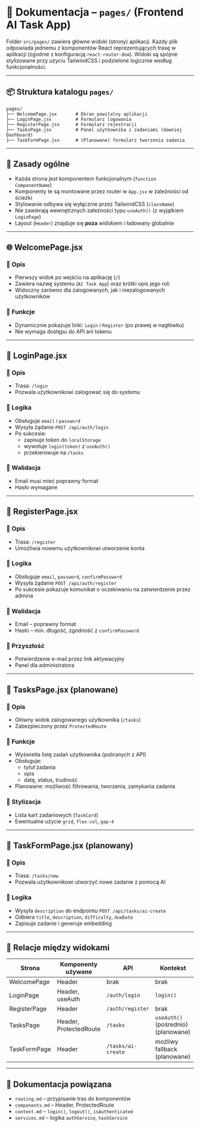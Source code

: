# 📄 Dokumentacja – `pages/` (Frontend AI Task App)

Folder `src/pages/` zawiera główne widoki (strony) aplikacji. Każdy plik odpowiada jednemu z komponentów React reprezentujących trasę w aplikacji (zgodnie z konfiguracją `react-router-dom`). Widoki są spójnie stylizowane przy użyciu TailwindCSS i podzielone logicznie według funkcjonalności.

---

## 📦 Struktura katalogu `pages/`

```
pages/
├── WelcomePage.jsx       # Ekran powitalny aplikacji
├── LoginPage.jsx         # Formularz logowania
├── RegisterPage.jsx      # Formularz rejestracji
├── TasksPage.jsx         # Panel użytkownika z zadaniami (dawniej Dashboard)
├── TaskFormPage.jsx      # (Planowane) formularz tworzenia zadania
```

---

## 🧭 Zasady ogólne

- Każda strona jest komponentem funkcjonalnym (`function ComponentName`)
- Komponenty te są montowane przez router w `App.jsx` w zależności od ścieżki
- Stylowanie odbywa się wyłącznie przez TailwindCSS (`className`)
- Nie zawierają wewnętrznych zależności typu `useAuth()` (z wyjątkiem `LoginPage`)
- Layout (`Header`) znajduje się **poza** widokiem i ładowany globalnie

---

## 🌐 WelcomePage.jsx

### 📌 Opis

- Pierwszy widok po wejściu na aplikację (`/`)
- Zawiera nazwę systemu (`AI Task App`) oraz krótki opis jego roli
- Widoczny zarówno dla zalogowanych, jak i niezalogowanych użytkowników

### 📌 Funkcje

- Dynamicznie pokazuje linki: `Login` i `Register` (po prawej w nagłówku)
- Nie wymaga dostępu do API ani tokenu

---

## 🔐 LoginPage.jsx

### 📌 Opis

- Trasa: `/login`
- Pozwala użytkownikowi zalogować się do systemu

### 📌 Logika

- Obsługuje `email` i `password`
- Wysyła żądanie `POST /api/auth/login`
- Po sukcesie:
  - zapisuje token do `localStorage`
  - wywołuje `login(token)` z `useAuth()`
  - przekierowuje na `/tasks`

### 📌 Walidacja

- Email musi mieć poprawny format
- Hasło wymagane

---

## 🧾 RegisterPage.jsx

### 📌 Opis

- Trasa: `/register`
- Umożliwia nowemu użytkownikowi utworzenie konta

### 📌 Logika

- Obsługuje `email`, `password`, `confirmPassword`
- Wysyła żądanie `POST /api/auth/register`
- Po sukcesie pokazuje komunikat o oczekiwaniu na zatwierdzenie przez admina

### 📌 Walidacja

- Email – poprawny format
- Hasło – min. długość, zgodność z `confirmPassword`

### 📌 Przyszłość

- Potwierdzenie e-mail przez link aktywacyjny
- Panel dla administratora

---

## 📂 TasksPage.jsx (planowane)

### 📌 Opis

- Główny widok zalogowanego użytkownika (`/tasks`)
- Zabezpieczony przez `ProtectedRoute`

### 📌 Funkcje

- Wyświetla listę zadań użytkownika (pobranych z API)
- Obsługuje:
  - tytuł zadania
  - opis
  - datę, status, trudność
- Planowane: możliwość filtrowania, tworzenia, zamykania zadania

### 📌 Stylizacja

- Lista kart zadaniowych (`TaskCard`)
- Ewentualne użycie `grid`, `flex-col`, `gap-4`

---

## 📝 TaskFormPage.jsx (planowany)

### 📌 Opis

- Trasa: `/tasks/new`
- Pozwala użytkownikowi utworzyć nowe zadanie z pomocą AI

### 📌 Logika

- Wysyła `description` do endpointu `POST /api/tasks/ai-create`
- Odbiera `title`, `description`, `difficulty`, `dueDate`
- Zapisuje zadanie i generuje embedding

---

## 🧩 Relacje między widokami

| Strona       | Komponenty używane     | API                | Kontekst                            |
| ------------ | ---------------------- | ------------------ | ----------------------------------- |
| WelcomePage  | Header                 | brak               | brak                                |
| LoginPage    | Header, useAuth        | `/auth/login`      | `login()`                           |
| RegisterPage | Header                 | `/auth/register`   | brak                                |
| TasksPage    | Header, ProtectedRoute | `/tasks`           | `useAuth()` (pośrednio) (planowane) |
| TaskFormPage | Header                 | `/tasks/ai-create` | możliwy fallback (planowane)        |

---

## 📄 Dokumentacja powiązana

- `routing.md` – przypisanie tras do komponentów
- `components.md` – Header, ProtectedRoute
- `context.md` – `login()`, `logout()`, `isAuthenticated`
- `services.md` – logika `authService`, `taskService`
